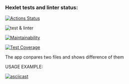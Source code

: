 ### Hexlet tests and linter status:
[![Actions Status](https://github.com/EdZev/frontend-project-lvl2/workflows/hexlet-check/badge.svg)](https://github.com/EdZev/frontend-project-lvl2/actions)

![test & linter](https://github.com/EdZev/frontend-project-lvl2/workflows/test%20&%20linter/badge.svg)

[![Maintainability](https://api.codeclimate.com/v1/badges/e99667804143459a8bfa/maintainability)](https://codeclimate.com/github/EdZev/frontend-project-lvl2/maintainability)

[![Test Coverage](https://api.codeclimate.com/v1/badges/e99667804143459a8bfa/test_coverage)](https://codeclimate.com/github/EdZev/frontend-project-lvl2/test_coverage)

The app conpares two files and shows difference of them

USAGE EXAMPLE:

[![asciicast](https://asciinema.org/a/388752.svg)](https://asciinema.org/a/388752)